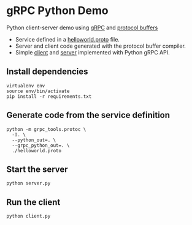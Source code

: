 # gRPC Python Demo

Python client-server demo using [gRPC](https://grpc.io/) and
[protocol buffers](https://developers.google.com/protocol-buffers/docs/overview)

- Service defined in a [helloworld.proto](helloworld.proto) file.
- Server and client code generated with the protocol buffer compiler.
- Simple [client](client.py) and [server](server.py) implemented with Python gRPC API.

## Install dependencies
```
virtualenv env
source env/bin/activate
pip install -r requirements.txt
```

## Generate code from the service definition
```
python -m grpc_tools.protoc \
  -I. \
  --python_out=. \
  --grpc_python_out=. \
  ./helloworld.proto
```

## Start the server
```
python server.py
```

## Run the client
```
python client.py
```
